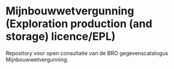 # Mijnbouwwetvergunning (Exploration production (and storage) licence/EPL)
Repository voor open consultatie van de BRO gegevenscatalogus Mijnbouwwetvergunning.
